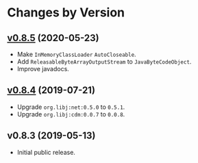 # Changes by Version

## [v0.8.5](https://github.com/libj/jci/compare/34a69591249e8e791180af1ce6fe48ddb65b55c3..HEAD) (2020-05-23)
* Make `InMemoryClassLoader` `AutoCloseable`.
* Add `ReleasableByteArrayOutputStream` to `JavaByteCodeObject`.
* Improve javadocs.

## [v0.8.4](https://github.com/libj/jci/compare/eddc9a47f76ada8d4501e1128787b380a0c60f3e..34a69591249e8e791180af1ce6fe48ddb65b55c3) (2019-07-21)
* Upgrade `org.libj:net:0.5.0` to `0.5.1`.
* Upgrade `org.libj:cdm:0.0.7` to `0.0.8`.

## v0.8.3 (2019-05-13)
* Initial public release.